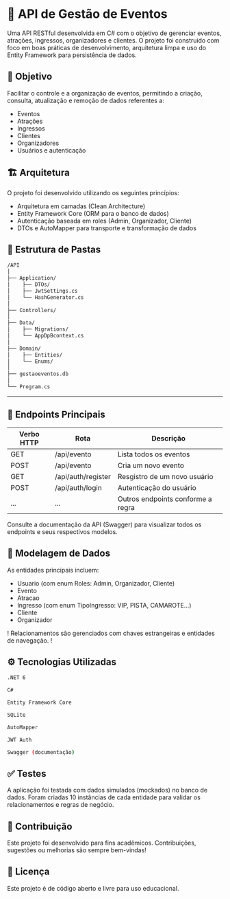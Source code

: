 # 🎫 API de Gestão de Eventos
Uma API RESTful desenvolvida em C# com o objetivo de gerenciar eventos, atrações, ingressos, organizadores e clientes. O projeto foi construído com foco em boas práticas de desenvolvimento, arquitetura limpa e uso do Entity Framework para persistência de dados.

## 📌 Objetivo
Facilitar o controle e a organização de eventos, permitindo a criação, consulta, atualização e remoção de dados referentes a:

- Eventos
- Atrações
- Ingressos
- Clientes
- Organizadores
- Usuários e autenticação

## 🏗️ Arquitetura
O projeto foi desenvolvido utilizando os seguintes princípios:

- Arquitetura em camadas (Clean Architecture)
- Entity Framework Core (ORM para o banco de dados)
- Autenticação baseada em roles (Admin, Organizador, Cliente)
- DTOs e AutoMapper para transporte e transformação de dados

## 📁 Estrutura de Pastas

``` bash
/API
│
├── Application/
│    ├── DTOs/
│    ├── JwtSettings.cs
│    └── HashGenerator.cs
│ 
├── Controllers/
│ 
├── Data/
│    ├── Migrations/
│    └── AppDpBcontext.cs
│ 
├── Domain/
│    ├── Entities/
│    └── Enums/
│ 
├── gestaoeventos.db
│
└── Program.cs
```
---

## 🔗 Endpoints Principais

| Verbo HTTP | Rota                   | Descrição                         |
|------------|------------------------|-----------------------------------|
| GET        | /api/evento            | Lista todos os eventos            |
| POST       | /api/evento            | Cria um novo evento               |
| GET        | /api/auth/register     | Resgistro de um novo usuário      |
| POST       | /api/auth/login        | Autenticação do usuário           |
| ...        | ...                    | Outros endpoints conforme a regra |

Consulte a documentação da API (Swagger) para visualizar todos os endpoints e seus respectivos modelos.

## 🧠 Modelagem de Dados
As entidades principais incluem:

- Usuario (com enum Roles: Admin, Organizador, Cliente)
- Evento
- Atracao
- Ingresso (com enum TipoIngresso: VIP, PISTA, CAMAROTE...)
- Cliente
- Organizador

! Relacionamentos são gerenciados com chaves estrangeiras e entidades de navegação. !

## ⚙️ Tecnologias Utilizadas

``` bash
.NET 6
```

``` bash
C#
```

``` bash
Entity Framework Core
```

``` bash
SQLite
```

``` bash
AutoMapper
```

``` bash
JWT Auth
```

``` bash
Swagger (documentação)
```

## ✅ Testes
A aplicação foi testada com dados simulados (mockados) no banco de dados. Foram criadas 10 instâncias de cada entidade para validar os relacionamentos e regras de negócio.

## 📝 Contribuição
Este projeto foi desenvolvido para fins acadêmicos. Contribuições, sugestões ou melhorias são sempre bem-vindas!

## 📄 Licença
Este projeto é de código aberto e livre para uso educacional.